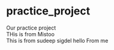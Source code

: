 # practice_project
Our practice project 
<br>
THis is from Mistoo
<br>
This is from sudeep sigdel
hello From me